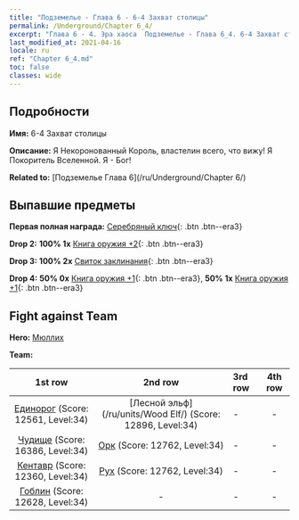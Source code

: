 ```yaml
---
title: "Подземелье - Глава 6 - 6-4 Захват столицы"
permalink: /Underground/Chapter 6_4/
excerpt: "Глава 6 - 4. Эра хаоса  Подземелье - Глава 6_4. 6-4 Захват столицы"
last_modified_at: 2021-04-16
locale: ru
ref: "Chapter 6_4.md"
toc: false
classes: wide
---
```


## Подробности

 **Имя:** 6-4 Захват столицы

 **Описание:** Я Некоронованный Король, властелин всего, что вижу! Я Покоритель Вселенной. Я - Бог!

 **Related to:** [Подземелье Глава 6](/ru/Underground/Chapter 6/)

## Выпавшие предметы

 **Первая полная награда:** [Серебряный ключ](/ru/Items/con_693/){: .btn .btn--era3}

 **Drop 2:** **100% 1x** [Книга оружия +2](/ru/Items/mat_32/){: .btn .btn--era3}

 **Drop 3:** **100% 2x** [Свиток заклинания](/ru/Items/con_694/){: .btn .btn--era3}

 **Drop 4:** **50% 0x** [Книга оружия +1](/ru/Items/mat_25/){: .btn .btn--era3}, **50% 1x** [Книга оружия +1](/ru/Items/mat_25/){: .btn .btn--era3}


## Fight against Team
 **Hero:** [Мюллих](/ru/heroes/Mullich/)

 **Team:**


  | 1st row | 2nd row | 3rd row | 4th row |
  |:----:|:----:|:----|:----:|
  | [Единорог](/ru/units/Unicorn/) (Score: 12561, Level:34)  | [Лесной эльф](/ru/units/Wood Elf/) (Score: 12896, Level:34)  | - | - |
  | [Чудище](/ru/units/Behemoth/) (Score: 16386, Level:34)  | [Орк](/ru/units/Orc/) (Score: 12762, Level:34)  | - | - |
  | [Кентавр](/ru/units/Centaur/) (Score: 12360, Level:34)  | [Рух](/ru/units/Roc/) (Score: 12762, Level:34)  | - | - |
  | [Гоблин](/ru/units/Goblin/) (Score: 12628, Level:34)  | - | - | - |


